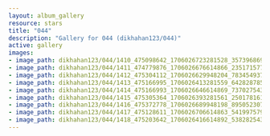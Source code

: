 ```yaml
---
layout: album_gallery
resource: stars
title: "044"
description: "Gallery for 044 (dikhahan123/044)"
active: gallery
images:
- image_path: dikhahan123/044/1410_475098642_1706026723281528_3573968696613904694_n.jpg
- image_path: dikhahan123/044/1411_474779876_1706026676614866_2351715777409908219_n.jpg
- image_path: dikhahan123/044/1412_475304112_1706026629948204_783454937334764890_n.jpg
- image_path: dikhahan123/044/1413_475166995_1706026413281559_6428287859677419658_n.jpg
- image_path: dikhahan123/044/1414_475166993_1706026646614869_7370275431585072868_n.jpg
- image_path: dikhahan123/044/1415_475305364_1706026393281561_2501781611241999203_n.jpg
- image_path: dikhahan123/044/1416_475372778_1706026689948198_8950523078320218480_n.jpg
- image_path: dikhahan123/044/1417_475128611_1706026706614863_5419975790958588561_n.jpg
- image_path: dikhahan123/044/1418_475203642_1706026416614892_5382825438515227897_n.jpg
---
```


